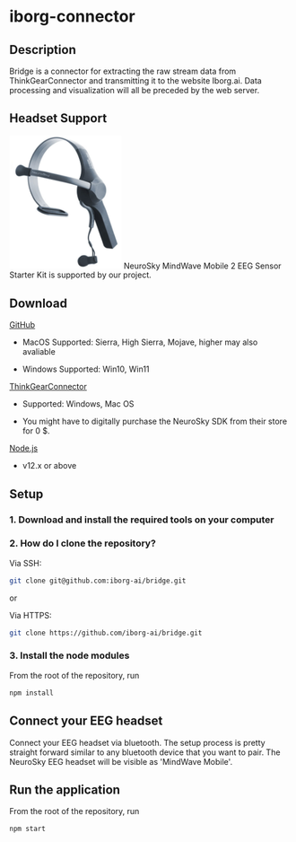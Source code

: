 # iborg-connector

## Description
Bridge is a connector for extracting the raw stream data from ThinkGearConnector and transmitting it to the website Iborg.ai. Data processing and visualization will all be preceded by the web server.

## Headset Support
<img src="https://github.com/iborg-ai/bridge/blob/347cec6/bridge_MindWave/IMG/MindWave_Mobile_2.png" width="200"/>
NeuroSky MindWave Mobile 2 EEG Sensor Starter Kit is supported by our project.

## Download

[GitHub](https://github.com/iborg-ai/bridge)

 *  MacOS Supported: Sierra, High Sierra, Mojave, higher may also avaliable
 
 *  Windows Supported: Win10, Win11
 
[ThinkGearConnector](https://developer.neurosky.com/docs/doku.php?id=thinkgear_connector_tgc)

*  Supported: Windows, Mac OS

*  You might have to digitally purchase the NeuroSky SDK from their store for 0 $.

[Node.js](https://nodejs.org/en) 

*  v12.x or above

## Setup

### 1. Download and install the required tools on your computer

### 2. How do I clone the repository?


Via SSH:
```bash
git clone git@github.com:iborg-ai/bridge.git
```

or

Via HTTPS:
```bash
git clone https://github.com/iborg-ai/bridge.git
```

### 3. Install the node modules

From the root of the repository, run

```bash
npm install
```

## Connect your EEG headset

Connect your EEG headset via bluetooth. The setup process is pretty straight forward similar to any bluetooth device that you want to pair. The NeuroSky EEG headset will be visible as 'MindWave Mobile'.

## Run the application

From the root of the repository, run
```bash
npm start
```
